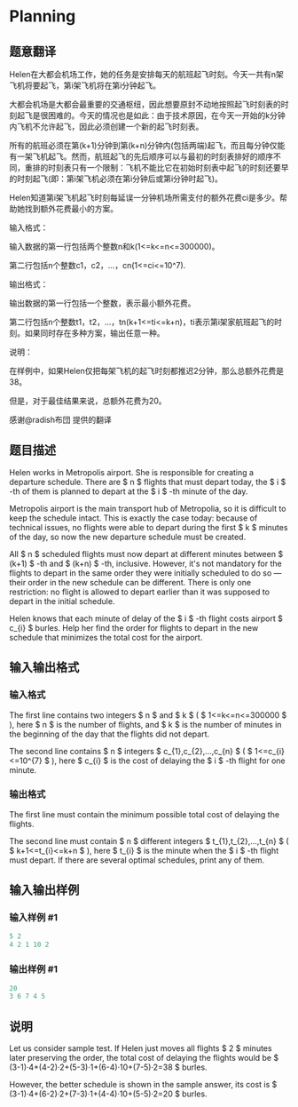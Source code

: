 # Planning

## 题意翻译

Helen在大都会机场工作，她的任务是安排每天的航班起飞时刻。今天一共有n架飞机将要起飞，第i架飞机将在第i分钟起飞。

大都会机场是大都会最重要的交通枢纽，因此想要原封不动地按照起飞时刻表的时刻起飞是很困难的。今天的情况也是如此：由于技术原因，在今天一开始的k分钟内飞机不允许起飞，因此必须创建一个新的起飞时刻表。

所有的航班必须在第(k+1)分钟到第(k+n)分钟内(包括两端)起飞，而且每分钟仅能有一架飞机起飞。然而，航班起飞的先后顺序可以与最初的时刻表排好的顺序不同，重排的时刻表只有一个限制：飞机不能比它在初始时刻表中起飞的时刻还要早的时刻起飞(即：第i架飞机必须在第i分钟后或第i分钟时起飞)。

Helen知道第i架飞机起飞时刻每延误一分钟机场所需支付的额外花费ci是多少。帮助她找到额外花费最小的方案。

输入格式：

输入数据的第一行包括两个整数n和k(1<=k<=n<=300000)。

第二行包括n个整数c1，c2，...，cn(1<=ci<=10^7).

输出格式：

输出数据的第一行包括一个整数，表示最小额外花费。

第二行包括n个整数t1，t2，...，tn(k+1<=ti<=k+n)，ti表示第i架家航班起飞的时刻。如果同时存在多种方案，输出任意一种。

说明：

在样例中，如果Helen仅把每架飞机的起飞时刻都推迟2分钟，那么总额外花费是38。

但是，对于最佳结果来说，总额外花费为20。

感谢@radish布団 提供的翻译

## 题目描述

Helen works in Metropolis airport. She is responsible for creating a departure schedule. There are $ n $ flights that must depart today, the $ i $ -th of them is planned to depart at the $ i $ -th minute of the day.

Metropolis airport is the main transport hub of Metropolia, so it is difficult to keep the schedule intact. This is exactly the case today: because of technical issues, no flights were able to depart during the first $ k $ minutes of the day, so now the new departure schedule must be created.

All $ n $ scheduled flights must now depart at different minutes between $ (k+1) $ -th and $ (k+n) $ -th, inclusive. However, it's not mandatory for the flights to depart in the same order they were initially scheduled to do so — their order in the new schedule can be different. There is only one restriction: no flight is allowed to depart earlier than it was supposed to depart in the initial schedule.

Helen knows that each minute of delay of the $ i $ -th flight costs airport $ c_{i} $ burles. Help her find the order for flights to depart in the new schedule that minimizes the total cost for the airport.

## 输入输出格式

### 输入格式

The first line contains two integers $ n $ and $ k $ ( $ 1<=k<=n<=300000 $ ), here $ n $ is the number of flights, and $ k $ is the number of minutes in the beginning of the day that the flights did not depart.

The second line contains $ n $ integers $ c_{1},c_{2},...,c_{n} $ ( $ 1<=c_{i}<=10^{7} $ ), here $ c_{i} $ is the cost of delaying the $ i $ -th flight for one minute.

### 输出格式

The first line must contain the minimum possible total cost of delaying the flights.

The second line must contain $ n $ different integers $ t_{1},t_{2},...,t_{n} $ ( $ k+1<=t_{i}<=k+n $ ), here $ t_{i} $ is the minute when the $ i $ -th flight must depart. If there are several optimal schedules, print any of them.

## 输入输出样例

### 输入样例 #1

```cpp
5 2
4 2 1 10 2

```
### 输出样例 #1

```cpp
20
3 6 7 4 5 

```
## 说明

Let us consider sample test. If Helen just moves all flights $ 2 $ minutes later preserving the order, the total cost of delaying the flights would be $ (3-1)·4+(4-2)·2+(5-3)·1+(6-4)·10+(7-5)·2=38 $ burles.

However, the better schedule is shown in the sample answer, its cost is $ (3-1)·4+(6-2)·2+(7-3)·1+(4-4)·10+(5-5)·2=20 $ burles.

